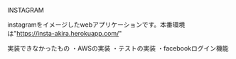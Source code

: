INSTAGRAM

instagramをイメージしたwebアプリケーションです。本番環境は"https://insta-akira.herokuapp.com/"

実装できなかったもの
・AWSの実装
・テストの実装
・facebookログイン機能
